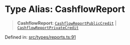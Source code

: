 # Type Alias: CashflowReport

> **CashflowReport**: [`CashflowReportPublicCredit`](CashflowReportPublicCredit.md) \| [`CashflowReportPrivateCredit`](CashflowReportPrivateCredit.md)

Defined in: [src/types/reports.ts:91](https://github.com/centrifuge/centrifuge-sdk/blob/35076f925246b8dbb28e12a5beeb6327f126023f/src/types/reports.ts#L91)
